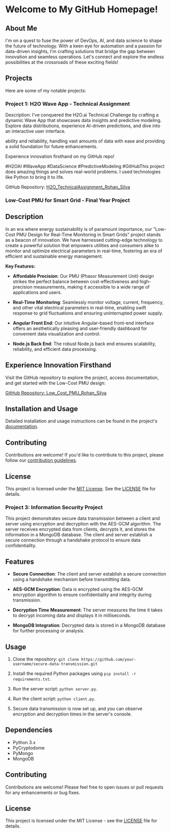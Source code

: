 # Welcome to My GitHub Homepage!

## About Me
I'm on a quest to fuse the power of DevOps, AI, and data science to shape the future of technology. With a keen eye for automation and a passion for data-driven insights, I'm crafting solutions that bridge the gap between innovation and seamless operations. Let's connect and explore the endless possibilities at the crossroads of these exciting fields!

## Projects
Here are some of my notable projects:

### Project 1: H2O Wave App - Technical Assignment
Description: I've conquered the H2O.ai Technical Challenge by crafting a dynamic Wave App that showcases data insights and predictive modeling. Explore data distributions, experience AI-driven predictions, and dive into an interactive user interface.

ability and reliability, handling vast amounts of data with ease and providing a solid foundation for future enhancements.

Experience innovation firsthand on my GitHub repo!

#H2OAI #WaveApp #DataScience #PredictiveModeling #GitHubThis project does amazing things and solves real-world problems. I used technologies like Python to bring it to life.

GitHub Repository: [H2O_TechnicalAssignment_Rohan_Silva](https://github.com/silvarohan18/H2O_TechnicalAssignment_Rohan_Silva)

### Low-Cost PMU for Smart Grid - Final Year Project

## Description

In an era where energy sustainability is of paramount importance, our "Low-Cost PMU Design for Real-Time Monitoring in Smart Grids" project stands as a beacon of innovation. We have harnessed cutting-edge technology to create a powerful solution that empowers utilities and consumers alike to monitor and optimize electrical parameters in real-time, fostering an era of efficient and sustainable energy management.

**Key Features:**

- **Affordable Precision**: Our PMU (Phasor Measurement Unit) design strikes the perfect balance between cost-effectiveness and high-precision measurements, making it accessible to a wide range of applications and users.

- **Real-Time Monitoring**: Seamlessly monitor voltage, current, frequency, and other vital electrical parameters in real-time, enabling swift response to grid fluctuations and ensuring uninterrupted power supply.

- **Angular Front End**: Our intuitive Angular-based front-end interface offers an aesthetically pleasing and user-friendly dashboard for convenient data visualization and control.

- **Node.js Back End**: The robust Node.js back end ensures scalability, reliability, and efficient data processing.

## Experience Innovation Firsthand

Visit the GitHub repository to explore the project, access documentation, and get started with the Low-Cost PMU design:

[GitHub Repository: Low_Cost_PMU_Rohan_Silva](https://github.com/your-username/Low_Cost_PMU_Rohan_Silva)

## Installation and Usage

Detailed installation and usage instructions can be found in the project's [documentation](link_to_documentation).

## Contributing

Contributions are welcome! If you'd like to contribute to this project, please follow our [contribution guidelines](link_to_contributing_guidelines).

## License

This project is licensed under the [MIT License](link_to_license). See the [LICENSE](link_to_license) file for details.


### Project 3: Information Security Project

This project demonstrates secure data transmission between a client and server using encryption and decryption with the AES-GCM algorithm. The server receives encrypted data from clients, decrypts it, and stores the information in a MongoDB database. The client and server establish a secure connection through a handshake protocol to ensure data confidentiality.

## Features

- **Secure Connection**: The client and server establish a secure connection using a handshake mechanism before transmitting data.

- **AES-GCM Encryption**: Data is encrypted using the AES-GCM encryption algorithm to ensure confidentiality and integrity during transmission.

- **Decryption Time Measurement**: The server measures the time it takes to decrypt incoming data and displays it in milliseconds.

- **MongoDB Integration**: Decrypted data is stored in a MongoDB database for further processing or analysis.

## Usage

1. Clone the repository: `git clone https://github.com/your-username/secure-data-transmission.git`

2. Install the required Python packages using `pip install -r requirements.txt`.

3. Run the server script: `python server.py`.

4. Run the client script: `python client.py`.

5. Secure data transmission is now set up, and you can observe encryption and decryption times in the server's console.

## Dependencies

- Python 3.x
- PyCryptodome
- PyMongo
- MongoDB

## Contributing

Contributions are welcome! Please feel free to open issues or pull requests for any enhancements or bug fixes.

## License

This project is licensed under the MIT License - see the [LICENSE](LICENSE) file for details.










